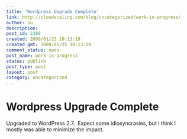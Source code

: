 ```yaml
---
title: 'Wordpress Upgrade Complete'
link: http://cloudscaling.com/blog/uncategorized/work-in-progress/
author: su
description: 
post_id: 2388
created: 2009/01/25 10:13:19
created_gmt: 2009/01/25 10:13:19
comment_status: open
post_name: work-in-progress
status: publish
post_type: post
layout: post
category: uncategorized
---
```


<!--Updating to WP 2.7-->

# Wordpress Upgrade Complete

Upgraded to WordPress 2.7.  Expect some idiosyncrasies, but I think I mostly was able to minimize the impact.